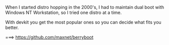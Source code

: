 When I started distro hopping in the 2000's, I had to maintain dual boot with
Windows NT Workstation, so I tried one distro at a time.

With devkit you get the most popular ones so you can decide what fits you
better.

===> https://github.com/maxnet/berryboot
